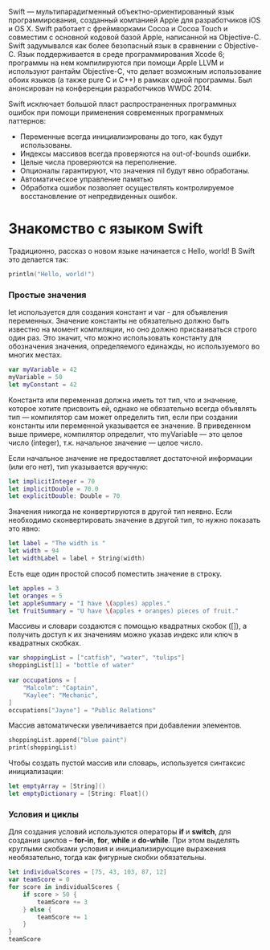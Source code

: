 Swift — мультипарадигменный объектно-ориентированный язык программирования, созданный компанией Apple для разработчиков iOS и OS X. Swift работает с фреймворками Cocoa и Cocoa Touch и совместим с основной кодовой базой Apple, написанной на Objective-C. Swift задумывался как более безопасный язык в сравнении с Objective-C. Язык поддерживается в среде программирования Xcode 6; программы на нем компилируются при помощи Apple LLVM и используют рантайм Objective-C, что делает возможным использование обоих языков (а также pure С и С++) в рамках одной программы. Был анонсирован на конференции разработчиков WWDC 2014.


Swift исключает большой пласт распространенных программных ошибок при помощи применения современных программных паттернов:

* Переменные всегда инициализированы до того, как будут использованы.
* Индексы массивов всегда проверяются на out-of-bounds ошибки.
* Целые числа проверяются на переполнение.
* Опционалы гарантируют, что значения nil будут явно обработаны.
* Автоматическое управление памятью
* Обработка ошибок позволяет осуществлять контролируемое восстановление от непредвиденных ошибок.

# Знакомство с языком Swift 

Традиционно, рассказ о новом языке начинается с Hello, world! В Swift это делается так:

```swift
println("Hello, world!")
```

### Простые значения

 let  используется для создания констант и var  - для объявления переменных. Значение константы не обязательно должно быть известно на момент компиляции, но оно должно присваиваться строго один раз. Это значит, что можно использовать константу для обозначения значения, определяемого единажды, но используемого во многих местах.
 
 ```swift
var myVariable = 42
myVariable = 50
let myConstant = 42
```

Константа или переменная должна иметь тот тип, что и значение, которое хотите присвоить ей, однако не обязательно всегда объявлять тип — компилятор сам может определить тип, если при создании константы или переменной указывается ее значение. В приведенном выше примере, компилятор определит, что myVariable — это целое число (integer), т.к. начальное значение — целое число.

Если начальное значение не предоставляет достаточной информации (или его нет), тип указывается вручную:

```swift
let implicitInteger = 70
let implicitDouble = 70.0
let explicitDouble: Double = 70
```

Значения никогда не конвертируются в другой тип неявно. Если необходимо сконвертировать значение в другой тип, то нужно показать это явно: 

```swift
let label = "The width is "
let width = 94
let widthLabel = label + String(width)
```

Есть еще один простой способ поместить значение в строку. 

```swift
let apples = 3
let oranges = 5
let appleSummary = "I have \(apples) apples."
let fruitSummary = "U have \(apples + oranges) pieces of fruit."
```

Массивы и словари создаются с помощью квадратных скобок ([]), а получить доступ к их значениям можно указав индекс или ключ в квадратных скобках. 

```swift
var shoppingList = ["catfish", "water", "tulips"]
shoppingList[1] = "bottle of water"
 
var occupations = [
    "Malcolm": "Captain",
    "Kaylee": "Mechanic",
]
occupations["Jayne"] = "Public Relations"
```

Массив автоматически увеличивается при добавлении элементов.

```swift
shoppingList.append("blue paint")
print(shoppingList)
```

Чтобы создать пустой массив или словарь, используется синтаксис инициализации:

```swift
let emptyArray = [String]()
let emptyDictionary = [String: Float]()
```

### Условия и циклы

Для создания условий используются операторы **if**  и **switch**, для создания циклов – **for-in**, **for**, **while** и **do-while**. При этом выделять круглыми скобками условия и инициализирующие выражения необязательно, тогда как фигурные скобки обязательны.

```swift
let individualScores = [75, 43, 103, 87, 12]
var teamScore = 0
for score in individualScores {
    if score > 50 {
        teamScore += 3
    } else {
        teamScore += 1
    }
}
teamScore
```

